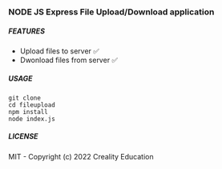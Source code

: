 ### NODE JS Express File Upload/Download application

##### FEATURES

- Upload files to server :white_check_mark:
- Dwonload files from server :white_check_mark:

##### USAGE

```
git clone
cd fileupload
npm install
node index.js
```

##### LICENSE

MIT - Copyright (c) 2022 Creality Education
